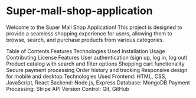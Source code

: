 # Super-mall-shop-application

Welcome to the Super Mall Shop Application! This project is designed to provide a seamless shopping experience for users, allowing them to browse, search, and purchase products from various categories.

Table of Contents
Features
Technologies Used
Installation
Usage
Contributing
License
Features
User authentication (sign up, log in, log out)
Product catalog with search and filter options
Shopping cart functionality
Secure payment processing
Order history and tracking
Responsive design for mobile and desktop
Technologies Used
Frontend: HTML, CSS, JavaScript, React
Backend: Node.js, Express
Database: MongoDB
Payment Processing: Stripe API
Version Control: Git, GitHub
